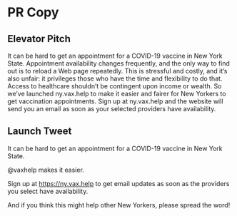# PR Copy


## Elevator Pitch

It can be hard to get an appointment for a COVID-19 vaccine in New York State.
Appointment availability changes frequently, and the only way to find out is to reload a Web page repeatedly.
This is stressful and costly, and it’s also unfair: it privileges those who have the time and flexibility to do that.
Access to healthcare shouldn’t be contingent upon income or wealth.
So we’ve launched ny.vax.help to make it easier and fairer for New Yorkers to get vaccination appointments.
Sign up at ny.vax.help and the website will send you an email as soon as your selected providers have availability.


## Launch Tweet

It can be hard to get an appointment for a COVID-19 vaccine in New York State.

@vaxhelp makes it easier.

Sign up at https://ny.vax.help to get email updates as soon as the providers you select have availability.

And if you think this might help other New Yorkers, please spread the word!
